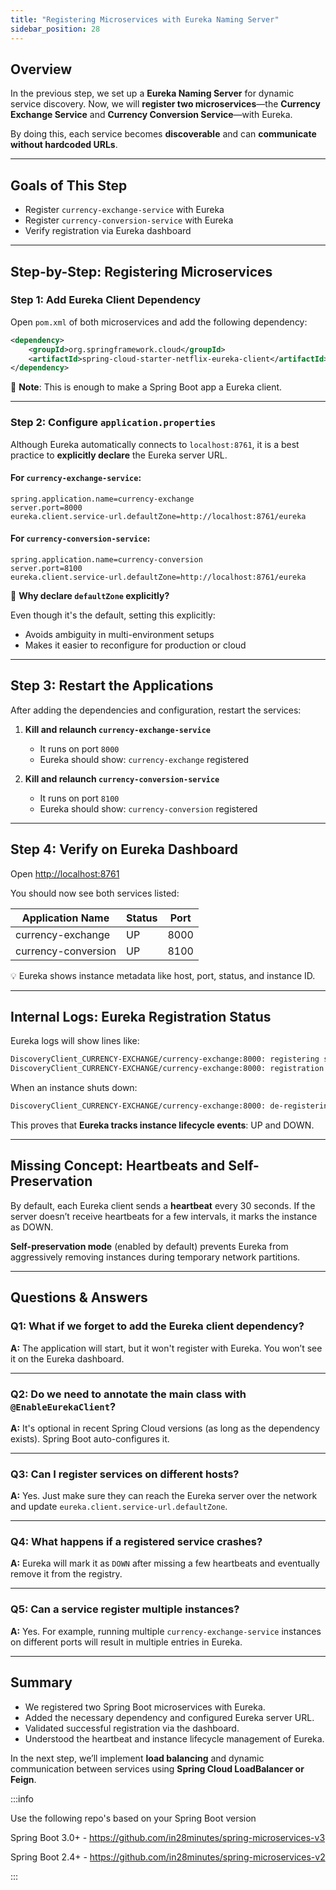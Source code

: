 ```yaml
---
title: "Registering Microservices with Eureka Naming Server"
sidebar_position: 28
---
```


## Overview

In the previous step, we set up a **Eureka Naming Server** for dynamic service
discovery. Now, we will **register two microservices**—the **Currency Exchange
Service** and **Currency Conversion Service**—with Eureka.

By doing this, each service becomes **discoverable** and can **communicate
without hardcoded URLs**.

---

## Goals of This Step

- Register `currency-exchange-service` with Eureka
- Register `currency-conversion-service` with Eureka
- Verify registration via Eureka dashboard

---

## Step-by-Step: Registering Microservices

### Step 1: Add Eureka Client Dependency

Open `pom.xml` of both microservices and add the following dependency:

```xml
<dependency>
    <groupId>org.springframework.cloud</groupId>
    <artifactId>spring-cloud-starter-netflix-eureka-client</artifactId>
</dependency>
```

📌 **Note**: This is enough to make a Spring Boot app a Eureka client.

---

### Step 2: Configure `application.properties`

Although Eureka automatically connects to `localhost:8761`, it is a best
practice to **explicitly declare** the Eureka server URL.

#### For `currency-exchange-service`:

```properties
spring.application.name=currency-exchange
server.port=8000
eureka.client.service-url.defaultZone=http://localhost:8761/eureka
```

#### For `currency-conversion-service`:

```properties
spring.application.name=currency-conversion
server.port=8100
eureka.client.service-url.defaultZone=http://localhost:8761/eureka
```

🧠 **Why declare `defaultZone` explicitly?**

Even though it's the default, setting this explicitly:

- Avoids ambiguity in multi-environment setups
- Makes it easier to reconfigure for production or cloud

---

## Step 3: Restart the Applications

After adding the dependencies and configuration, restart the services:

1. **Kill and relaunch `currency-exchange-service`**

   - It runs on port `8000`
   - Eureka should show: `currency-exchange` registered

2. **Kill and relaunch `currency-conversion-service`**

   - It runs on port `8100`
   - Eureka should show: `currency-conversion` registered

---

## Step 4: Verify on Eureka Dashboard

Open [http://localhost:8761](http://localhost:8761)

You should now see both services listed:

| Application Name    | Status | Port |
| ------------------- | ------ | ---- |
| currency-exchange   | UP     | 8000 |
| currency-conversion | UP     | 8100 |

💡 Eureka shows instance metadata like host, port, status, and instance ID.

---

## Internal Logs: Eureka Registration Status

Eureka logs will show lines like:

```bash
DiscoveryClient_CURRENCY-EXCHANGE/currency-exchange:8000: registering service...
DiscoveryClient_CURRENCY-EXCHANGE/currency-exchange:8000: registration complete.
```

When an instance shuts down:

```bash
DiscoveryClient_CURRENCY-EXCHANGE/currency-exchange:8000: de-registering service...
```

This proves that **Eureka tracks instance lifecycle events**: UP and DOWN.

---

## Missing Concept: Heartbeats and Self-Preservation

By default, each Eureka client sends a **heartbeat** every 30 seconds. If the
server doesn’t receive heartbeats for a few intervals, it marks the instance as
DOWN.

**Self-preservation mode** (enabled by default) prevents Eureka from
aggressively removing instances during temporary network partitions.

---

## Questions & Answers

### Q1: What if we forget to add the Eureka client dependency?

**A:** The application will start, but it won't register with Eureka. You won’t
see it on the Eureka dashboard.

---

### Q2: Do we need to annotate the main class with `@EnableEurekaClient`?

**A:** It's optional in recent Spring Cloud versions (as long as the dependency
exists). Spring Boot auto-configures it.

---

### Q3: Can I register services on different hosts?

**A:** Yes. Just make sure they can reach the Eureka server over the network and
update `eureka.client.service-url.defaultZone`.

---

### Q4: What happens if a registered service crashes?

**A:** Eureka will mark it as `DOWN` after missing a few heartbeats and
eventually remove it from the registry.

---

### Q5: Can a service register multiple instances?

**A:** Yes. For example, running multiple `currency-exchange-service` instances
on different ports will result in multiple entries in Eureka.

---

## Summary

- We registered two Spring Boot microservices with Eureka.
- Added the necessary dependency and configured Eureka server URL.
- Validated successful registration via the dashboard.
- Understood the heartbeat and instance lifecycle management of Eureka.

In the next step, we’ll implement **load balancing** and dynamic communication
between services using **Spring Cloud LoadBalancer or Feign**.

:::info

Use the following repo's based on your Spring Boot version

Spring Boot 3.0+ - https://github.com/in28minutes/spring-microservices-v3

Spring Boot 2.4+ - https://github.com/in28minutes/spring-microservices-v2

:::

